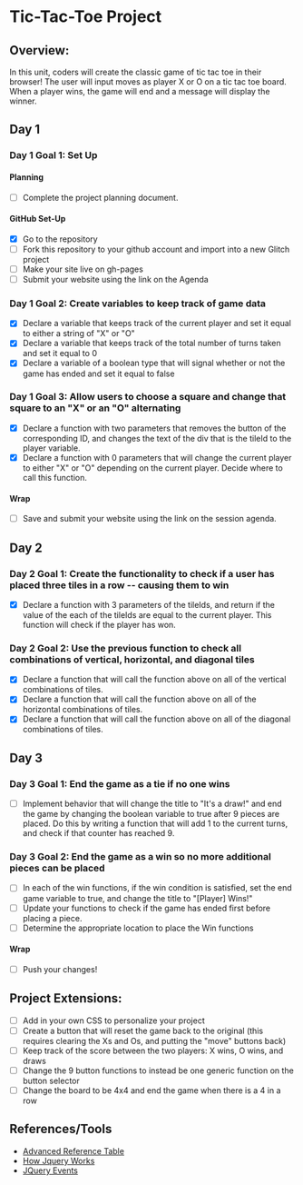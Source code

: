 # Tic-Tac-Toe Project

## Overview:

In this unit, coders will create the classic game of tic tac toe in their browser! The user will input moves as player X or O on a tic tac toe board. When a player wins, the game will end and a message will display the winner.

## Day 1

### Day 1 Goal 1: Set Up

#### Planning

- [ ] Complete the project planning document.

#### GitHub Set-Up

- [x] Go to the repository
- [ ] Fork this repository to your github account and import into a new Glitch project
- [ ] Make your site live on gh-pages
- [ ] Submit your website using the link on the Agenda

### Day 1 Goal 2: Create variables to keep track of game data

- [x] Declare a variable that keeps track of the current player and set it equal to either a string of "X" or "O"
- [x] Declare a variable that keeps track of the total number of turns taken and set it equal to 0
- [x] Declare a variable of a boolean type that will signal whether or not the game has ended and set it equal to false

### Day 1 Goal 3: Allow users to choose a square and change that square to an "X" or an "O" alternating

- [x] Declare a function with two parameters that removes the button of the corresponding ID, and changes the text of the div that is the tileId to the player variable.
- [x] Declare a function with 0 parameters that will change the current player to either "X" or "O" depending on the current player. Decide where to call this function.

#### Wrap

- [ ] Save and submit your website using the link on the session agenda.

## Day 2

### Day 2 Goal 1: Create the functionality to check if a user has placed three tiles in a row -- causing them to win

- [x] Declare a function with 3 parameters of the tileIds, and return if the value of the each of the tileIds are equal to the current player. This function will check if the player has won.

### Day 2 Goal 2: Use the previous function to check all combinations of vertical, horizontal, and diagonal tiles

- [x] Declare a function that will call the function above on all of the vertical combinations of tiles.
- [x] Declare a function that will call the function above on all of the horizontal combinations of tiles.
- [x] Declare a function that will call the function above on all of the diagonal combinations of tiles.

## Day 3

### Day 3 Goal 1: End the game as a tie if no one wins

- [ ] Implement behavior that will change the title to "It's a draw!" and end the game by changing the boolean variable to true after 9 pieces are placed. Do this by writing a function that will add 1 to the current turns, and check if that counter has reached 9.

### Day 3 Goal 2: End the game as a win so no more additional pieces can be placed

- [ ] In each of the win functions, if the win condition is satisfied, set the end game variable to true, and change the title to "[Player] Wins!"
- [ ] Update your functions to check if the game has ended first before placing a piece.
- [ ] Determine the appropriate location to place the Win functions

#### Wrap

- [ ] Push your changes!

## Project Extensions:

- [ ] Add in your own CSS to personalize your project
- [ ] Create a button that will reset the game back to the original (this requires clearing the Xs and Os, and putting the "move" buttons back)
- [ ] Keep track of the score between the two players: X wins, O wins, and draws
- [ ] Change the 9 button functions to instead be one generic function on the button selector
- [ ] Change the board to be 4x4 and end the game when there is a 4 in a row

## References/Tools

- [Advanced Reference Table](https://docs.google.com/document/d/1SElvLDvtVOoYZJyR5XbCQJWbSTxyChDiQkz7n3c63Go/preview)
- [How Jquery Works](http://learn.jquery.com/about-jquery/how-jquery-works/)
- [JQuery Events](http://api.jquery.com/category/events/)
